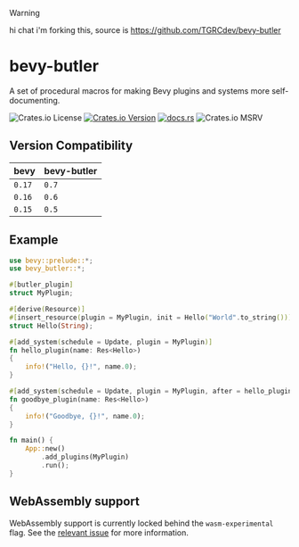 > [!WARNING]
> hi chat i'm forking this, source is https://github.com/TGRCdev/bevy-butler

# bevy-butler

A set of procedural macros for making Bevy plugins and systems more self-documenting.

![Crates.io License](https://img.shields.io/crates/l/bevy-butler)
[![Crates.io Version](https://img.shields.io/crates/v/bevy-butler)](https://crates.io/crates/bevy-butler)
[![docs.rs](https://img.shields.io/docsrs/bevy-butler)](https://docs.rs/bevy-butler/latest/bevy_butler/)
![Crates.io MSRV](https://img.shields.io/crates/msrv/bevy-butler)


## Version Compatibility
| bevy | bevy-butler |
|------|-------------|
|`0.17`|   `0.7`     |
|`0.16`|   `0.6`     |
|`0.15`|   `0.5`     |

## Example
```rust
use bevy::prelude::*;
use bevy_butler::*;

#[butler_plugin]
struct MyPlugin;

#[derive(Resource)]
#[insert_resource(plugin = MyPlugin, init = Hello("World".to_string()))]
struct Hello(String);

#[add_system(schedule = Update, plugin = MyPlugin)]
fn hello_plugin(name: Res<Hello>)
{
    info!("Hello, {}!", name.0);
}

#[add_system(schedule = Update, plugin = MyPlugin, after = hello_plugin)]
fn goodbye_plugin(name: Res<Hello>)
{
    info!("Goodbye, {}!", name.0);
}

fn main() {
    App::new()
        .add_plugins(MyPlugin)
        .run();
}
```

## WebAssembly support
WebAssembly support is currently locked behind the `wasm-experimental` flag. See the [relevant issue](https://github.com/TGRCdev/bevy-butler/issues/3#issuecomment-2601076962) for more information.